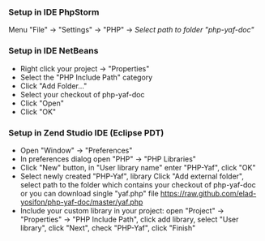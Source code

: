 ### Setup in IDE PhpStorm

 Menu "File" -> "Settings" -> "PHP" -> _Select path to folder "php-yaf-doc"_

### Setup in IDE NetBeans

 * Right click your project -> "Properties"
 * Select the "PHP Include Path" category
 * Click "Add Folder..."
 * Select your checkout of php-yaf-doc
 * Click "Open"
 * Click "OK"

### Setup in Zend Studio IDE (Eclipse PDT)

 * Open "Window" -> "Preferences"
 * In preferences dialog open "PHP" -> "PHP Libraries"
 * Click "New" button, in "User library name" enter "PHP-Yaf", click "OK"
 * Select newly created "PHP-Yaf", library Click "Add external folder", select path to the folder which contains your checkout of php-yaf-doc or you can download single "yaf.php" file https://raw.github.com/elad-yosifon/php-yaf-doc/master/yaf.php
 * Include your custom library in your project: open "Project" -> "Properties" -> "PHP Include Path", click add library, select "User library", click "Next", check "PHP-Yaf", click "Finish"